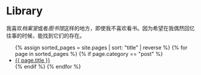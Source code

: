 # Library

我喜欢*档案室*或者*图书馆*这样的地方，即使我不喜欢看书。因为希望在我偶然回忆往事的时候，能找到它们的存在。

<ul>
{% assign sorted_pages = site.pages | sort: "title" | reverse %}
{% for page in sorted_pages %}
  {% if page.category == "post" %}
    <li><a href="{{ page.url }}">{{ page.title }}</a></li>
  {% endif %}
{% endfor %}
</ul>
 
 
 
